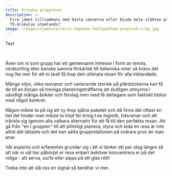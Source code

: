 ```yaml
---
title: Privata gruppresor
description: >-
  Fira jämnt tillsammans med bästa vännerna eller bjuda hela släkten på
  75-årskalas utomlands?
image: /images/tjaenster/eric-nopanen-3sklpaoblmw-unsplash-crop.jpg
---
```


Text

&nbsp;

&Auml;ven om ni som grupp har ett gemensamt intresse i form av tennis, vindsurfing eller kanske samma förk&auml;rlek till italienska viner s&aring; kr&auml;vs det nog lite mer för att ni skall f&aring; ihop den ultimata resan för alla inblandade.

M&aring;nga viljor, olika resvanor och varierande storlek p&aring; pl&aring;nböckerna kan f&aring; de till en början s&aring; trevliga planeringstr&auml;ffarna att slutligen utmynna i o&auml;ndligt m&aring;nga &aring;sikter och förslag men med f&aring; deltagare som faktiskt bidrar med n&aring;got konkret.

N&aring;gon m&aring;ste ta p&aring; sig att sy ihop sj&auml;lva paketet och d&aring; finns det oftast en hel del hinder man m&aring;ste ta höjd för kring t.ex logistik, tidsramar och att tr&aring;ckla sig igenom alla valbara alternativ för att f&aring; till den perfekta resan. Att g&aring; fr&aring;n "en i gruppen" till att plötsligt planera, styra och leda en resa &auml;r inte alltid det l&auml;ttaste och det kan s&auml;tta grupprelationen p&aring; sv&aring;rare prov &auml;n man anar.

V&aring;r expertis och erfarenhet grundar sig i att vi t&auml;nker ett par steg l&auml;ngre s&aring; att n&auml;r ni v&auml;l har p&aring;börjat er resa enbart behöver koncentrera er p&aring; det roliga - att serva, surfa eller sippa p&aring; ett glas rött\!

Tveka inte att sl&aring; oss en signal s&aring; ber&auml;ttar vi mer.